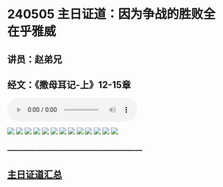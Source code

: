 # 240505 主日证道：因为争战的胜败全在乎雅威
## 讲员：赵弟兄
## 经文：《撒母耳记-上》12-15章

<audio controls src="./240505.mp3"></audio>

![](./01.jpg)
![](./02.jpg)
![](./03.jpg)
![](./04.jpg)
![](./05.jpg)
![](./06.jpg)
![](./07.jpg)
![](./08.jpg)
![](./09.jpg)
![](./10.jpg)
![](./11.jpg)
![](./12.jpg)
![](./13.jpg)



### ———————————————————

## [主日证道汇总](https://nccchurch.github.io/Sermons/)



